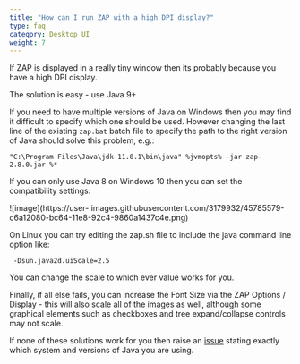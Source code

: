 ```yaml
---
title: "How can I run ZAP with a high DPI display?"
type: faq
category: Desktop UI
weight: 7
---
```



If ZAP is displayed in a really tiny window then its probably because you have
a high DPI display.

The solution is easy - use Java 9+

If you need to have multiple versions of Java on Windows then you may find it
difficult to specify which one should be used. However changing the last line
of the existing `zap.bat` batch file to specify the path to the right version
of Java should solve this problem, e.g.:

    
    
    "C:\Program Files\Java\jdk-11.0.1\bin\java" %jvmopts% -jar zap-2.8.0.jar %*
    

If you can only use Java 8 on Windows 10 then you can set the compatibility
settings:

![image](https://user-
images.githubusercontent.com/3179932/45785579-c6a12080-bc64-11e8-92c4-9860a1437c4e.png)

On Linux you can try editing the zap.sh file to include the java command line
option like:

    
    
     -Dsun.java2d.uiScale=2.5
    

You can change the scale to which ever value works for you.

Finally, if all else fails, you can increase the Font Size via the ZAP Options
/ Display - this will also scale all of the images as well, although some
graphical elements such as checkboxes and tree expand/collapse controls may
not scale.

If none of these solutions work for you then raise an
[issue](https://github.com/zaproxy/zaproxy/issues/new) stating exactly which
system and versions of Java you are using.
